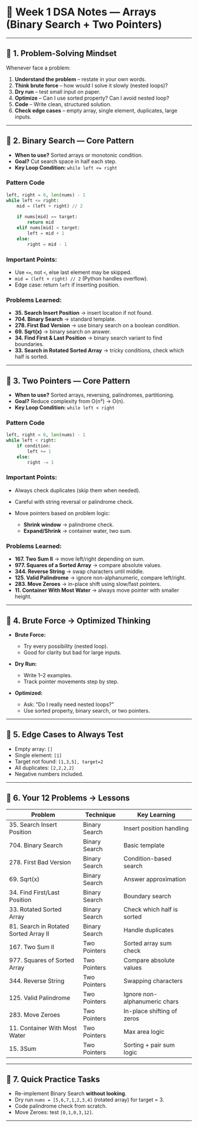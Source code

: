 # 📘 Week 1 DSA Notes — Arrays (Binary Search + Two Pointers)

---

## 🔹 1. Problem-Solving Mindset

Whenever face a problem:

1. **Understand the problem** – restate in your own words.
2. **Think brute force** – how would I solve it slowly (nested loops)?
3. **Dry run** – test small input on paper.
4. **Optimize** – Can I use sorted property? Can I avoid nested loop?
5. **Code** – Write clean, structured solution.
6. **Check edge cases** – empty array, single element, duplicates, large inputs.

---

## 🔹 2. Binary Search — Core Pattern

* **When to use?** Sorted arrays or monotonic condition.
* **Goal?** Cut search space in half each step.
* **Key Loop Condition:** `while left <= right`

### Pattern Code

```python
left, right = 0, len(nums) - 1
while left <= right:
    mid = (left + right) // 2
    
    if nums[mid] == target:
        return mid
    elif nums[mid] < target:
        left = mid + 1
    else:
        right = mid - 1
```

### Important Points:

* Use `<=`, not `<`, else last element may be skipped.
* `mid = (left + right) // 2` (Python handles overflow).
* Edge case: return `left` if inserting position.

### Problems Learned:

* **35. Search Insert Position** → insert location if not found.
* **704. Binary Search** → standard template.
* **278. First Bad Version** → use binary search on a boolean condition.
* **69. Sqrt(x)** → binary search on answer.
* **34. Find First & Last Position** → binary search variant to find boundaries.
* **33. Search in Rotated Sorted Array** → tricky conditions, check which half is sorted.

---

## 🔹 3. Two Pointers — Core Pattern

* **When to use?** Sorted arrays, reversing, palindromes, partitioning.
* **Goal?** Reduce complexity from O(n²) → O(n).
* **Key Loop Condition:** `while left < right`

### Pattern Code

```python
left, right = 0, len(nums) - 1
while left < right:
    if condition:
        left += 1
    else:
        right -= 1
```

### Important Points:

* Always check duplicates (skip them when needed).
* Careful with string reversal or palindrome check.
* Move pointers based on problem logic:

  * **Shrink window** → palindrome check.
  * **Expand/Shrink** → container water, two sum.

### Problems Learned:

* **167. Two Sum II** → move left/right depending on sum.
* **977. Squares of a Sorted Array** → compare absolute values.
* **344. Reverse String** → swap characters until middle.
* **125. Valid Palindrome** → ignore non-alphanumeric, compare left/right.
* **283. Move Zeroes** → in-place shift using slow/fast pointers.
* **11. Container With Most Water** → always move pointer with smaller height.

---

## 🔹 4. Brute Force → Optimized Thinking

* **Brute Force:**

  * Try every possibility (nested loop).
  * Good for clarity but bad for large inputs.
* **Dry Run:**

  * Write 1–2 examples.
  * Track pointer movements step by step.
* **Optimized:**

  * Ask: "Do I really need nested loops?"
  * Use sorted property, binary search, or two pointers.

---

## 🔹 5. Edge Cases to Always Test

* Empty array: `[]`
* Single element: `[1]`
* Target not found: `[1,3,5], target=2`
* All duplicates: `[2,2,2,2]`
* Negative numbers included.

---

## 🔹 6. Your 12 Problems → Lessons

| Problem                               | Technique     | Key Learning                  |
| ------------------------------------- | ------------- | ----------------------------- |
| 35. Search Insert Position            | Binary Search | Insert position handling      |
| 704. Binary Search                    | Binary Search | Basic template                |
| 278. First Bad Version                | Binary Search | Condition-based search        |
| 69. Sqrt(x)                           | Binary Search | Answer approximation          |
| 34. Find First/Last Position          | Binary Search | Boundary search               |
| 33. Rotated Sorted Array              | Binary Search | Check which half is sorted    |
| 81. Search in Rotated Sorted Array II | Binary Search | Handle duplicates             |
| 167. Two Sum II                       | Two Pointers  | Sorted array sum check        |
| 977. Squares of Sorted Array          | Two Pointers  | Compare absolute values       |
| 344. Reverse String                   | Two Pointers  | Swapping characters           |
| 125. Valid Palindrome                 | Two Pointers  | Ignore non-alphanumeric chars |
| 283. Move Zeroes                      | Two Pointers  | In-place shifting of zeros    |
| 11. Container With Most Water         | Two Pointers  | Max area logic                |
| 15. 3Sum                              | Two Pointers  | Sorting + pair sum logic      |


---

## 🔹 7. Quick Practice Tasks

* Re-implement Binary Search **without looking**.
* Dry run `nums = [5,6,7,1,2,3,4]` (rotated array) for target = 3.
* Code palindrome check from scratch.
* Move Zeroes: test `[0,1,0,3,12]`.

---